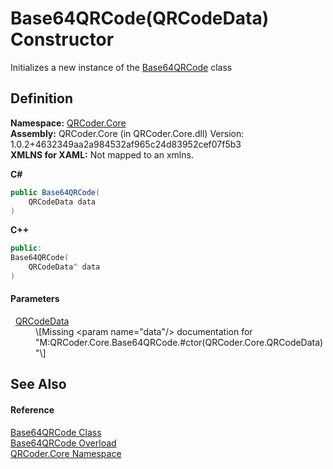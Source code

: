 # Base64QRCode(QRCodeData) Constructor


Initializes a new instance of the <a href="T_QRCoder_Core_Base64QRCode.md">Base64QRCode</a> class



## Definition
**Namespace:** <a href="N_QRCoder_Core.md">QRCoder.Core</a>  
**Assembly:** QRCoder.Core (in QRCoder.Core.dll) Version: 1.0.2+4632349aa2a984532af965c24d83952cef07f5b3  
**XMLNS for XAML:** Not mapped to an xmlns.

**C#**
``` C#
public Base64QRCode(
	QRCodeData data
)
```
**C++**
``` C++
public:
Base64QRCode(
	QRCodeData^ data
)
```



#### Parameters
<dl><dt>  <a href="T_QRCoder_Core_QRCodeData.md">QRCodeData</a></dt><dd>\[Missing &lt;param name="data"/&gt; documentation for "M:QRCoder.Core.Base64QRCode.#ctor(QRCoder.Core.QRCodeData)"\]</dd></dl>

## See Also


#### Reference
<a href="T_QRCoder_Core_Base64QRCode.md">Base64QRCode Class</a>  
<a href="Overload_QRCoder_Core_Base64QRCode__ctor.md">Base64QRCode Overload</a>  
<a href="N_QRCoder_Core.md">QRCoder.Core Namespace</a>  
